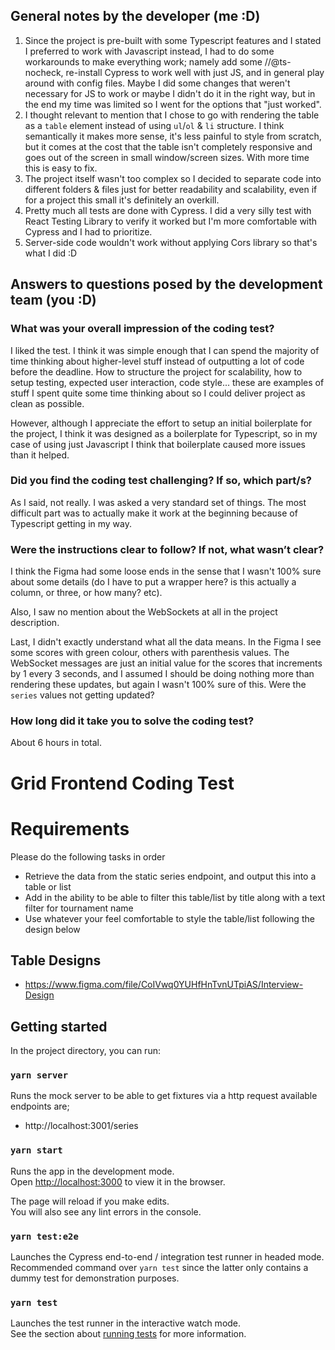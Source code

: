 ## General notes by the developer (me :D)

1. Since the project is pre-built with some Typescript features and I stated I preferred to work with Javascript instead, I had to do some workarounds to make everything work; namely add some //@ts-nocheck, re-install Cypress to work well with just JS, and in general play around with config files. Maybe I did some changes that weren't necessary for JS to work or maybe I didn't do it in the right way, but in the end my time was limited so I went for the options that "just worked".
2. I thought relevant to mention that I chose to go with rendering the table as a `table` element instead of using `ul`/`ol` & `li` structure. I think semantically it makes more sense, it's less painful to style from scratch, but it comes at the cost that the table isn't completely responsive and goes out of the screen in small window/screen sizes. With more time this is easy to fix.
3. The project itself wasn't too complex so I decided to separate code into different folders & files just for better readability and scalability, even if for a project this small it's definitely an overkill. 
4. Pretty much all tests are done with Cypress. I did a very silly test with React Testing Library to verify it worked but I'm more comfortable with Cypress and I had to prioritize.
5. Server-side code wouldn't work without applying Cors library so that's what I did :D

## Answers to questions posed by the development team (you :D)

### What was your overall impression of the coding test?
I liked the test. I think it was simple enough that I can spend the majority of time thinking about higher-level stuff instead of outputting a lot of code before the deadline. How to structure the project for scalability, how to setup testing, expected user interaction, code style... these are examples of stuff I spent quite some time thinking about so I could deliver project as clean as possible.

However, although I appreciate the effort to setup an initial boilerplate for the project, I think it was designed as a boilerplate for Typescript, so in my case of using just Javascript I think that boilerplate caused more issues than it helped.

### Did you find the coding test challenging? If so, which part/s?
As I said, not really. I was asked a very standard set of things. The most difficult part was to actually make it work at the beginning because of Typescript getting in my way.

### Were the instructions clear to follow? If not, what wasn’t clear?
I think the Figma had some loose ends in the sense that I wasn't 100% sure about some details (do I have to put a wrapper here? is this actually a column, or three, or how many? etc).

Also, I saw no mention about the WebSockets at all in the project description.

Last, I didn't exactly understand what all the data means. In the Figma I see some scores with green colour, others with parenthesis values. The WebSocket messages are just an initial value for the scores that increments by 1 every 3 seconds, and I assumed I should be doing nothing more than rendering these updates, but again I wasn't 100% sure of this. Were the `series` values not getting updated?

### How long did it take you to solve the coding test?
About 6 hours in total.

# Grid Frontend Coding Test

# Requirements

Please do the following tasks in order

- Retrieve the data from the static series endpoint, and output this into a table or list
- Add in the ability to be able to filter this table/list by title along with a text filter for tournament name
- Use whatever your feel comfortable to style the table/list following the design below

## Table Designs
- https://www.figma.com/file/CoIVwq0YUHfHnTvnUTpiAS/Interview-Design

## Getting started

In the project directory, you can run:

### `yarn server`

Runs the mock server to be able to get fixtures via a http request available endpoints are;
- http://localhost:3001/series

### `yarn start`

Runs the app in the development mode.<br />
Open [http://localhost:3000](http://localhost:3000) to view it in the browser.

The page will reload if you make edits.<br />
You will also see any lint errors in the console.

### `yarn test:e2e`

Launches the Cypress end-to-end / integration test runner in headed mode. Recommended command over `yarn test` since the latter only contains a dummy test for demonstration purposes.

### `yarn test`

Launches the test runner in the interactive watch mode.<br />
See the section about [running tests](https://facebook.github.io/create-react-app/docs/running-tests) for more information.
